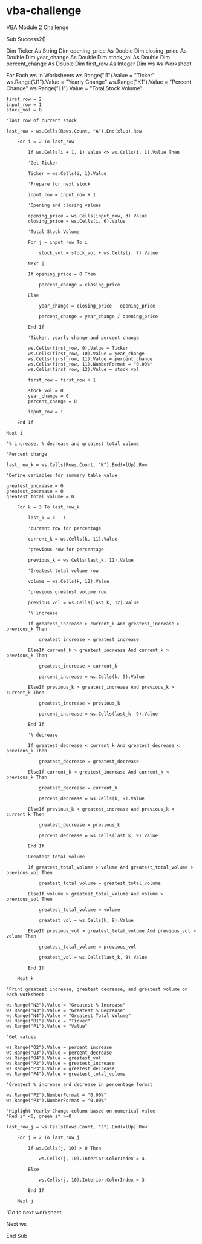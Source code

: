 # vba-challenge
VBA Module 2 Challenge

Sub Success2()

Dim Ticker As String
Dim opening_price As Double
Dim closing_price As Double
Dim year_change As Double
Dim stock_vol As Double
Dim percent_change As Double
Dim first_row As Integer
Dim ws As Worksheet

For Each ws In Worksheets
    ws.Range("I1").Value = "Ticker"
    ws.Range("J1").Value = "Yearly Change"
    ws.Range("K1").Value = "Percent Change"
    ws.Range("L1").Value = "Total Stock Volume"

    first_row = 2
    input_row = 1
    stock_vol = 0
    
    'last row of current stock
    
    last_row = ws.Cells(Rows.Count, "A").End(xlUp).Row

        For i = 2 To last_row
       
            If ws.Cells(i + 1, 1).Value <> ws.Cells(i, 1).Value Then
            
            'Get Ticker
            
            Ticker = ws.Cells(i, 1).Value
            
            'Prepare for next stock
            
            input_row = input_row + 1
            
            'Opening and closing values
            
            opening_price = ws.Cells(input_row, 3).Value
            closing_price = ws.Cells(i, 6).Value
            
            'Total Stock Volume
            
            For j = input_row To i
            
                stock_vol = stock_vol + ws.Cells(j, 7).Value
                
            Next j
            
            If opening_price = 0 Then
            
                percent_change = closing_price
                
            Else
            
                year_change = closing_price - opening_price
                
                percent_change = year_change / opening_price
                
            End If
         
            'Ticker, yearly change and percent change
            
            ws.Cells(first_row, 9).Value = Ticker
            ws.Cells(first_row, 10).Value = year_change
            ws.Cells(first_row, 11).Value = percent_change
            ws.Cells(first_row, 11).NumberFormat = "0.00%"
            ws.Cells(first_row, 12).Value = stock_vol
            
            first_row = first_row + 1
            
            stock_vol = 0
            year_change = 0
            percent_change = 0
            
            input_row = i
        
        End If
    
    Next i
    
    '% increase, % decrease and greatest total volume
    
    'Percent change
    
    last_row_k = ws.Cells(Rows.Count, "K").End(xlUp).Row
    
    'Define variables for summary table value

    greatest_increase = 0
    greatest_decrease = 0
    greatest_total_volume = 0
    
        For k = 3 To last_row_k

            last_k = k - 1
                        
            'current row for percentage
            
            current_k = ws.Cells(k, 11).Value
            
            'previous row for percentage
            
            previous_k = ws.Cells(last_k, 11).Value
            
            'Greatest total volume row
            
            volume = ws.Cells(k, 12).Value
            
            'previous greatest volume row
            
            previous_vol = ws.Cells(last_k, 12).Value
            
            '% increase
            
            If greatest_increase > current_k And greatest_increase > previous_k Then
                
                greatest_increase = greatest_increase
                
            ElseIf current_k > greatest_increase And current_k > previous_k Then
                
                greatest_increase = current_k
                
                percent_increase = ws.Cells(k, 9).Value
                
            ElseIf previous_k > greatest_increase And previous_k > current_k Then
            
                greatest_increase = previous_k
                
                percent_increase = ws.Cells(last_k, 9).Value
                
            End If
                
            '% decrease
            
            If greatest_decrease < current_k And greatest_decrease < previous_k Then
                
                greatest_decrease = greatest_decrease
    
            ElseIf current_k < greatest_increase And current_k < previous_k Then
                
                greatest_decrease = current_k
                           
                percent_decrease = ws.Cells(k, 9).Value
                
            ElseIf previous_k < greatest_increase And previous_k < current_k Then
            
                greatest_decrease = previous_k

                percent_decrease = ws.Cells(last_k, 9).Value
                
            End If
            
           'Greatest total volume
           
            If greatest_total_volume > volume And greatest_total_volume > previous_vol Then
            
                greatest_total_volume = greatest_total_volume
            
            ElseIf volume > greatest_total_volume And volume > previous_vol Then
            
                greatest_total_volume = volume
                
                greatest_vol = ws.Cells(k, 9).Value
                
            ElseIf previous_vol > greatest_total_volume And previous_vol > volume Then
                
                greatest_total_volume = previous_vol
                
                greatest_vol = ws.Cells(last_k, 9).Value
                
            End If
            
        Next k
        
    'Print greatest increase, greatest decrease, and greatest volume on each worksheet
    
    ws.Range("N2").Value = "Greatest % Increase"
    ws.Range("N3").Value = "Greatest % Decrease"
    ws.Range("N4").Value = "Greatest Total Volume"
    ws.Range("O1").Value = "Ticker"
    ws.Range("P1").Value = "Value"
    
    'Get values
    
    ws.Range("O2").Value = percent_increase
    ws.Range("O3").Value = percent_decrease
    ws.Range("O4").Value = greatest_vol
    ws.Range("P2").Value = greatest_increase
    ws.Range("P3").Value = greatest_decrease
    ws.Range("P4").Value = greatest_total_volume
    
    'Greatest % increase and decrease in percentage format
    
    ws.Range("P2").NumberFormat = "0.00%"
    ws.Range("P3").NumberFormat = "0.00%"

    'Higlight Yearly Change column based on numerical value
    'Red if <0, green if >=0

    last_row_j = ws.Cells(Rows.Count, "J").End(xlUp).Row
    
        For j = 2 To last_row_j
            
            If ws.Cells(j, 10) > 0 Then
            
                ws.Cells(j, 10).Interior.ColorIndex = 4
                
            Else
            
                ws.Cells(j, 10).Interior.ColorIndex = 3
                
            End If
            
        Next j
    
'Go to next worksheet

Next ws

End Sub
